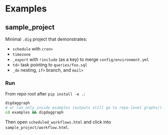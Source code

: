 # Examples

## sample_project
Minimal `.dig` project that demonstrates:
- `schedule` with `cron>`
- `timezone`
- `_export` with `!include` (as a key) to merge `config/environment.yml`
- `td>` task pointing to `queries/foo.sql`
- `_do` nesting, `if>` branch, and `mail>`

### Run
From repo root after `pip install -e .`:
```bash
digdaggraph
# or run only inside examples (outputs still go to repo-level graphs/):
cd examples && digdaggraph
```
Then open `scheduled_workflows.html` and click into `sample_project/workflow.html`.
